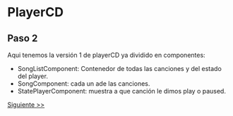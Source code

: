 # PlayerCD

## Paso 2

Aqui tenemos la versión 1 de playerCD  ya dividido en componentes:

- SongListComponent: Contenedor de todas las canciones y del estado del player.
- SongComponent: cada un ade las canciones.
- StatePlayerComponent: muestra a que canción le dimos play o paused.

[Siguiente >>](https://github.com/ltciro/change_detection/tree/step3/)